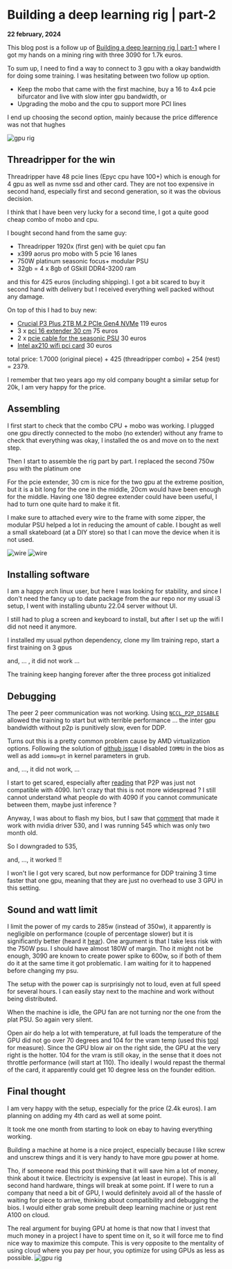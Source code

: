 # Building a deep learning rig | part-2

**22 february, 2024**

This blog post is a follow up of [Building a deep learning rig | part-1](part_1.md) where I got my hands on a mining ring with three 3090 for 1.7k euros.

To sum up, I need to find a way to connect to 3 gpu with a okay bandwidth for doing some training. I was hesitating between two follow up option.

* Keep the mobo that came with the first machine, buy a 16 to 4x4 pcie bifurcator and live with slow inter gpu bandwidth, or
* Upgrading the mobo and the cpu to support more PCI lines

I end up choosing the second option, mainly because the price difference was not that hughes

![gpu rig](rig_1.jpg)


## **Threadripper for the win**

Threadripper have 48 pcie lines (Epyc cpu have 100+) which is enough for 4 gpu as well as nvme ssd and other card. They are not too expensive in second hand, especially first and second generation, so it was the obvious decision.

I think that I have been very lucky for a second time, I got a quite good cheap combo of mobo and cpu.

I bought second hand from the same guy:

* Threadripper 1920x (first gen) with be quiet cpu fan
* x399 aorus pro mobo with 5 pcie 16 lanes
* 750W platinum seasonic focus+ modular PSU
* 32gb = 4 x 8gb of GSkill DDR4-3200 ram

and this for 425 euros (including shipping). I got a bit scared to buy it second hand with delivery but I received everything well packed without any damage.

On top of this I had to buy new:

* [Crucial P3 Plus 2TB M.2 PCIe Gen4 NVMe](https://www.amazon.de/-/en/dp/B0BYW8FLKN?psc=1&ref=ppx_yo2ov_dt_b_product_details) 119 euros 
* 3 x [pci 16 extender 30 cm](https://www.amazon.de/dp/B0C415J7JG?psc=1&ref=ppx_yo2ov_dt_b_product_details) 75 euros
* 2 x [pcie cable for the seasonic PSU](https://www.amazon.de/dp/B0CQK6RT86?psc=1&ref=ppx_yo2ov_dt_b_product_details) 30 euros
* [Intel ax210 wifi pci card](https://www.amazon.de/dp/B0BZYSY2HL?psc=1&ref=ppx_yo2ov_dt_b_product_details) 30 euros




total price: 1.7000 (original piece) + 425 (threadripper combo) + 254 (rest) = 2379.

I remember that two years ago my old company bought a similar setup for 20k, I am very happy for the price.

## **Assembling**

I first start to check that the combo CPU + mobo was working. I plugged one gpu directly connected to the mobo (no extender) without any frame to check that everything was okay, I installed the os and move on to the next step.

Then I start to assemble the rig part by part. I replaced the second 750w psu with the platinum one

For the pcie extender, 30 cm is nice for the two gpu at the extreme position, but it is a bit long for the one in the middle, 20cm would have been enough for the middle. Having one 180 degree extender could have been useful, I had to turn one quite hard to make it fit.

I make sure to attached every wire to the frame with some zipper, the modular PSU helped a lot in reducing the amount of cable. I bought as well a small skateboard (at a DIY store) so that I can move the device when it is not used.

![wire](rig_2.jpg)
![wire](rig_3.jpg)


## **Installing software**

I am a happy arch linux user, but here I was looking for stability, and since I don't need the fancy up to date package from the aur repo nor my usual i3 setup, I went with installing ubuntu 22.04 server without UI. 

I still had to plug a screen and keyboard to install, but after I set up the wifi I did not need it anymore.

I installed my usual python dependency, clone my llm training repo, start a first training on 3 gpus

and, ... , it did not work ...

The training keep hanging forever after the three process got initialized 

## **Debugging** 

The peer 2 peer communication was not working. Using [`NCCL_P2P_DISABLE`](https://docs.nvidia.com/deeplearning/nccl/user-guide/docs/env.html) allowed the training to start but with terrible performance ... the inter gpu bandwidth without p2p is punitively slow, even for DDP.

Turns out this is a pretty common problem cause by AMD virtualization options. Following the solution of [github issue](https://github.com/pytorch/pytorch/issues/52142) I disabled  `IOMMU` in the bios as well as add `iommu=pt` in kernel parameters in grub.

and, ..., it did not work, ...

I start to get scared, especially after [reading](https://discuss.pytorch.org/t/ddp-training-on-rtx-4090-ada-cu118/168366/22) that P2P was just not compatible with 4090. Isn't crazy that this is not more widespread ? I still cannot understand what people do with 4090 if you cannot communicate between them, maybe just inference ?

Anyway, I was about to flash my bios, but I saw that [comment](https://forums.developer.nvidia.com/t/rtx-3090-nvlink-cuda-p2p-not-working-on-linux-or-windows-in-different-ways/232673/9) that made it work with nvidia driver 530, and I was running 545 which was only two month old. 

So I downgraded to 535,

and, ..., it worked !!

I won't lie I got very scared, but now performance for DDP training 3 time faster that one gpu, meaning that they are just no overhead
to use 3 GPU in this setting.

## **Sound and watt limit**

I limit the power of my cards to 285w (instead of 350w), it apparently is negligible on performance (couple of percentage slower) but it is significantly better (heard it [hear](https://nonint.com/2022/05/30/my-deep-learning-rig/)). One argument is that I take less risk with the 750W psu. I should have almost 180W of margin. Tho it might not be enough, 3090 are known to create power spike to 600w, so if both of them do it at the same time it got problematic. I am waiting for it to happened before changing my psu.

The setup with the power cap is surprisingly not to loud, even at full speed for several hours. I can easily stay next to the machine and work without being distributed. 

When the machine is idle, the GPU fan are not turning nor the one from the plat PSU. So again very silent.

Open air do help a lot with temperature, at full loads the temperature of the GPU did not go over 70 degrees and 104 for the vram temp  (used this [tool](https://github.com/olealgoritme/gd) for measure). Since the GPU blow air on the right side, the GPU at the very right is the hotter. 104 for the vram is still okay, in the sense that it does not throttle performance (will start at 110). Tho ideally I would repast the thermal of the card, it apparently could get 10 degree less on the founder edition.


## **Final thought**

I am very happy with the setup, especially for the price (2.4k euros). I am planning on adding my 4th card as well at some point.

It took me one month from starting to look on ebay to having everything working.

Building a machine at home is a nice project, especially because I like screw and unscrew things and it is very handy to have more gpu power at home. 

Tho, if someone read this post thinking that it will save him a lot of money, think about it twice. Electricity is expensive (at least in europe). This is all second hand hardware, things will break at some point. If I were to run a company that need a bit of GPU, I would definitely avoid all of the hassle of waiting for piece to arrive, thinking about compatibility and debugging the bios. I would either grab some prebuilt deep learning machine or just rent A100 on cloud.

The real argument for buying GPU at home is that now that I invest that much money in a project I have to spent time on it, so it will force me to find nice way to maximize this compute. This is very opposite to the mentality of using cloud where you pay per hour, you optimize for using GPUs as less as possible.
![gpu rig](rig_4.jpg)
